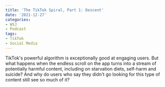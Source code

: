 ```yaml
---
title: 'The TikTok Spiral, Part 1: Descent'
date: '2021-12-27'
categories:
- WSJ
- Podcast
tags:
- TikTok
- Social Media
---
```

TikTok's powerful algorithm is exceptionally good at engaging users. But what happens when the endless scroll on the app turns into a stream of potentially harmful content, including on starvation diets, self-harm and suicide? And why do users who say they didn't go looking for this type of content still see so much of it?